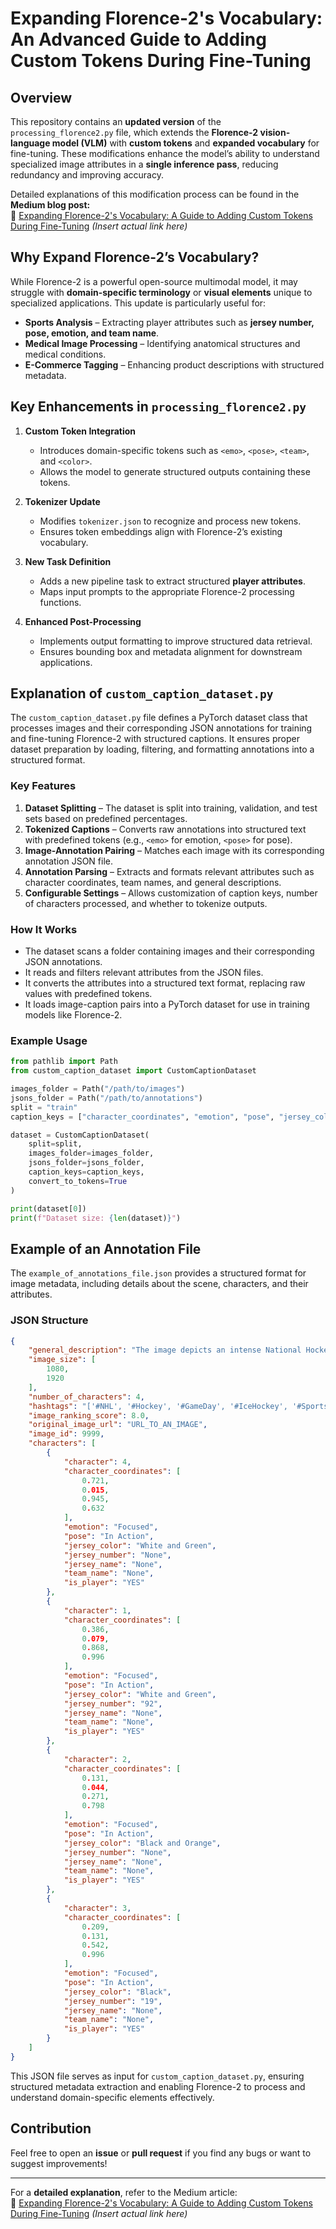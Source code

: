 # Expanding Florence-2's Vocabulary: An Advanced Guide to Adding Custom Tokens During Fine-Tuning
## Overview
This repository contains an **updated version** of the `processing_florence2.py` file, which extends the **Florence-2 vision-language model (VLM)** with **custom tokens** and **expanded vocabulary** for fine-tuning. These modifications enhance the model’s ability to understand specialized image attributes in a **single inference pass**, reducing redundancy and improving accuracy.

Detailed explanations of this modification process can be found in the **Medium blog post:**  
🔗 [Expanding Florence-2's Vocabulary: A Guide to Adding Custom Tokens During Fine-Tuning](#)  *(Insert actual link here)*

## Why Expand Florence-2’s Vocabulary?
While Florence-2 is a powerful open-source multimodal model, it may struggle with **domain-specific terminology** or **visual elements** unique to specialized applications. This update is particularly useful for:
- **Sports Analysis** – Extracting player attributes such as **jersey number, pose, emotion, and team name**.
- **Medical Image Processing** – Identifying anatomical structures and medical conditions.
- **E-Commerce Tagging** – Enhancing product descriptions with structured metadata.

## Key Enhancements in `processing_florence2.py`

1. **Custom Token Integration**
   - Introduces domain-specific tokens such as `<emo>`, `<pose>`, `<team>`, and `<color>`.
   - Allows the model to generate structured outputs containing these tokens.

2. **Tokenizer Update**
   - Modifies `tokenizer.json` to recognize and process new tokens.
   - Ensures token embeddings align with Florence-2’s existing vocabulary.

3. **New Task Definition**
   - Adds a new pipeline task to extract structured **player attributes**.
   - Maps input prompts to the appropriate Florence-2 processing functions.

4. **Enhanced Post-Processing**
   - Implements output formatting to improve structured data retrieval.
   - Ensures bounding box and metadata alignment for downstream applications.


## Explanation of `custom_caption_dataset.py`

The `custom_caption_dataset.py` file defines a PyTorch dataset class that processes images and their corresponding JSON annotations for training and fine-tuning Florence-2 with structured captions. It ensures proper dataset preparation by loading, filtering, and formatting annotations into a structured format.

### Key Features
1. **Dataset Splitting** – The dataset is split into training, validation, and test sets based on predefined percentages.
2. **Tokenized Captions** – Converts raw annotations into structured text with predefined tokens (e.g., `<emo>` for emotion, `<pose>` for pose).
3. **Image-Annotation Pairing** – Matches each image with its corresponding annotation JSON file.
4. **Annotation Parsing** – Extracts and formats relevant attributes such as character coordinates, team names, and general descriptions.
5. **Configurable Settings** – Allows customization of caption keys, number of characters processed, and whether to tokenize outputs.

### How It Works
- The dataset scans a folder containing images and their corresponding JSON annotations.
- It reads and filters relevant attributes from the JSON files.
- It converts the attributes into a structured text format, replacing raw values with predefined tokens.
- It loads image-caption pairs into a PyTorch dataset for use in training models like Florence-2.

### Example Usage
```python
from pathlib import Path
from custom_caption_dataset import CustomCaptionDataset

images_folder = Path("/path/to/images")
jsons_folder = Path("/path/to/annotations")
split = "train"
caption_keys = ["character_coordinates", "emotion", "pose", "jersey_color", "jersey_number", "jersey_name", "general_description"]

dataset = CustomCaptionDataset(
    split=split,
    images_folder=images_folder,
    jsons_folder=jsons_folder,
    caption_keys=caption_keys,
    convert_to_tokens=True
)

print(dataset[0])
print(f"Dataset size: {len(dataset)}")
```


## Example of an Annotation File

The `example_of_annotations_file.json` provides a structured format for image metadata, including details about the scene, characters, and their attributes.

### JSON Structure
```json
{
    "general_description": "The image depicts an intense National Hockey League (NHL) game between two teams in the 2023-24 season. Players are actively engaged in the match. The scene is filled with action, with players focusing on controlling the puck on the ice.",
    "image_size": [
        1080,
        1920
    ],
    "number_of_characters": 4,
    "hashtags": "['#NHL', '#Hockey', '#GameDay', '#IceHockey', '#Sports']",
    "image_ranking_score": 8.0,
    "original_image_url": "URL_TO_AN_IMAGE",
    "image_id": 9999,
    "characters": [
        {
            "character": 4,
            "character_coordinates": [
                0.721,
                0.015,
                0.945,
                0.632
            ],
            "emotion": "Focused",
            "pose": "In Action",
            "jersey_color": "White and Green",
            "jersey_number": "None",
            "jersey_name": "None",
            "team_name": "None",
            "is_player": "YES"
        },
        {
            "character": 1,
            "character_coordinates": [
                0.386,
                0.079,
                0.868,
                0.996
            ],
            "emotion": "Focused",
            "pose": "In Action",
            "jersey_color": "White and Green",
            "jersey_number": "92",
            "jersey_name": "None",
            "team_name": "None",
            "is_player": "YES"
        },
        {
            "character": 2,
            "character_coordinates": [
                0.131,
                0.044,
                0.271,
                0.798
            ],
            "emotion": "Focused",
            "pose": "In Action",
            "jersey_color": "Black and Orange",
            "jersey_number": "None",
            "jersey_name": "None",
            "team_name": "None",
            "is_player": "YES"
        },
        {
            "character": 3,
            "character_coordinates": [
                0.209,
                0.131,
                0.542,
                0.996
            ],
            "emotion": "Focused",
            "pose": "In Action",
            "jersey_color": "Black",
            "jersey_number": "19",
            "jersey_name": "None",
            "team_name": "None",
            "is_player": "YES"
        }
    ]
}
```

This JSON file serves as input for `custom_caption_dataset.py`, ensuring structured metadata extraction and enabling Florence-2 to process and understand domain-specific elements effectively.


## Contribution
Feel free to open an **issue** or **pull request** if you find any bugs or want to suggest improvements!

---

For a **detailed explanation**, refer to the Medium article:  
🔗 [Expanding Florence-2's Vocabulary: A Guide to Adding Custom Tokens During Fine-Tuning](#) *(Insert actual link here)*

